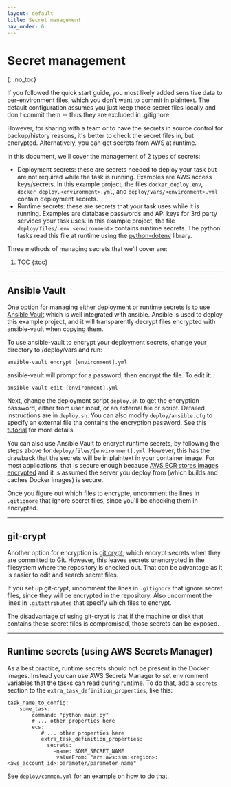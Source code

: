 ```yaml
---
layout: default
title: Secret management
nav_order: 6
---
```


# Secret management
{: .no_toc}

If you followed the quick start guide, you most likely added sensitive data to per-environment files, which you don't want to commit in plaintext. The default configuration assumes you just keep those secret files locally and don't commit them -- thus they are excluded in .gitignore.

However, for sharing with a team or to have the secrets in source control for backup/history reasons, it's better to check the secret files in, but encrypted. Alternatively, you can get secrets from AWS at runtime.

In this document, we'll cover the management of 2 types of secrets:

* Deployment secrets: these are secrets needed to deploy your task but are not required while the task is running. Examples are AWS access keys/secrets.
In this example project, the files `docker_deploy.env`, `docker_deploy.<environment>.yml`, and `deploy/vars/<environment>.yml` contain deployment secrets.
* Runtime secrets: these are secrets that your task uses while it is running. Examples are database passwords and API keys for 3rd party services your task uses. In this example project, the file `deploy/files/.env.<environment>` contains runtime secrets. The python tasks read this file at runtime using the [python-dotenv](https://github.com/theskumar/python-dotenv) library.

Three methods of managing secrets that we'll cover are:

1. TOC
{:toc}

---

## Ansible Vault

One option for managing either deployment or runtime secrets is to use 
[Ansible Vault](https://docs.ansible.com/ansible/latest/user_guide/vault.html)
which is well integrated with ansible. Ansible is used to deploy this
example project, and it will transparently decrypt files encrypted with 
ansible-vault when copying them.

To use ansible-vault to encrypt your deployment secrets, change your directory to /deploy/vars and run:

    ansible-vault encrypt [environment].yml

ansible-vault will prompt for a password, then encrypt the file. To edit it:

    ansible-vault edit [environment].yml

Next, change the deployment script `deploy.sh` to get the encryption password,
either from user input, or an external file or script. Detailed instructions
are in `deploy.sh`. You can also modify `deploy/ansible.cfg` to specify an
external file tha contains the encryption password. See this 
[tutorial](https://www.digitalocean.com/community/tutorials/how-to-use-vault-to-protect-sensitive-ansible-data-on-ubuntu-16-04) for more
details.

You can also use Ansible Vault to encrypt runtime secrets, by following the
steps above for `deploy/files/[environment].yml`. However, this has the 
drawback that the secrets will be in plaintext in your container image.
For most applications, that is secure enough because [AWS ECR stores images
encrypted](https://aws.amazon.com/ecr/faqs/) and it is assumed the server
you deploy from (which builds and caches Docker images) is secure.

Once you figure out which files to encrypte, uncomment the lines in 
`.gitignore` that ignore secret files, since you'll be checking them in encrypted.

---

## git-crypt

Another option for encryption is 
[git crypt](https://github.com/AGWA/git-crypt), 
which encrypt secrets when they are committed to Git. 
However, this leaves secrets unencrypted in the filesystem where the 
repository is checked out. That can be advantage as it is easier
to edit and search secret files.

If you set up git-crypt, uncomment the lines in `.gitignore` that ignore 
secret files, since they will be encrypted in the repository. Also uncomment
the lines in `.gitattributes` that specify which files to encrypt.

The disadvantage of using git-crypt is that if the machine or disk that
contains these secret files is compromised, those secrets can be exposed. 

---

## Runtime secrets (using AWS Secrets Manager)

As a best practice, runtime secrets should not be present in the
Docker images. Instead you can use AWS Secrets Manager to set environment
variables that the tasks can read during runtime. To do that, add a 
`secrets` section to the `extra_task_definition_properties`, like this:

    task_name_to_config:
        some_task:
            command: "python main.py"
            # ... other properties here
            ecs:
               # ... other properties here
               extra_task_definition_properties:
                 secrets:
                   -name: SOME_SECRET_NAME
                    valueFrom: "arn:aws:ssm:<region>:<aws_account_id>:parameter/parameter_name"

See `deploy/common.yml` for an example on how to do that.

